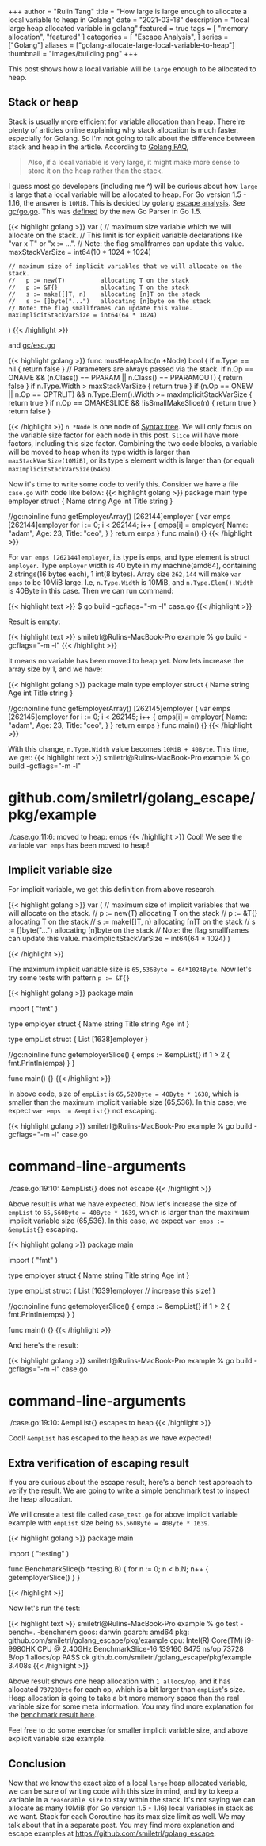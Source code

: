 +++
author = "Rulin Tang"
title = "How large is large enough to allocate a local variable to heap in Golang"
date = "2021-03-18"
description = "local large heap allocated variable in golang"
featured = true
tags = [
   "memory allocation",
   "featured"
]
categories = [
  "Escape Analysis",
]
series = ["Golang"]
aliases = ["golang-allocate-large-local-variable-to-heap"]
thumbnail = "images/building.png"
+++
 
This post shows how a local variable will be `large` enough to be allocated to heap.
<!--more-->

## Stack or heap

Stack is usually more efficient for variable allocation than heap. There're plenty of articles online explaining why stack allocation is much faster, especially for Golang. So I'm not going to talk about the difference between stack and heap in the article.
According to [Golang FAQ](https://golang.org/doc/faq#stack_or_heap),

>  Also, if a local variable is very large, it might make more sense to store it on the heap rather than the stack.

I guess most go developers (including me ^) will be curious about how `large` is large that a local variable will be allocated to heap. For Go version 1.5 - 1.16, the answer is `10MiB`. This is decided by golang [escape analysis](https://github.com/golang/go/wiki/CompilerOptimizations#escape-analysis). See [gc/go.go](https://github.com/golang/go/blob/release-branch.go1.16/src/cmd/compile/internal/gc/go.go#L19). This was [defined](https://go-review.googlesource.com/c/go/+/4851/3/src/cmd/internal/gc/go.go#56) by the new Go Parser in Go 1.5.

{{< highlight golang >}}
var (
	// maximum size variable which we will allocate on the stack.
	// This limit is for explicit variable declarations like "var x T" or "x := ...".
	// Note: the flag smallframes can update this value.
	maxStackVarSize = int64(10 * 1024 * 1024)

	// maximum size of implicit variables that we will allocate on the stack.
	//   p := new(T)          allocating T on the stack
	//   p := &T{}            allocating T on the stack
	//   s := make([]T, n)    allocating [n]T on the stack
	//   s := []byte("...")   allocating [n]byte on the stack
	// Note: the flag smallframes can update this value.
	maxImplicitStackVarSize = int64(64 * 1024)
)
{{< /highlight >}}

and [gc/esc.go](https://github.com/golang/go/blob/release-branch.go1.15/src/cmd/compile/internal/gc/esc.go#L172)

{{< highlight golang >}}
func mustHeapAlloc(n *Node) bool {
	if n.Type == nil {
		return false
	}
	// Parameters are always passed via the stack.
	if n.Op == ONAME && (n.Class() == PPARAM || n.Class() == PPARAMOUT) {
		return false
	}
	if n.Type.Width > maxStackVarSize {
		return true
	}
	if (n.Op == ONEW || n.Op == OPTRLIT) && n.Type.Elem().Width >= maxImplicitStackVarSize {
		return true
	}
	if n.Op == OMAKESLICE && !isSmallMakeSlice(n) {
		return true
	}
	return false
}

{{< /highlight >}}
`n *Node` is one node of [Syntax tree](https://en.wikipedia.org/wiki/Abstract_syntax_tree). We will only focus on the variable size factor for each node in this post. `Slice` will have more factors, including this size factor.
Combining the two code blocks, a variable will be moved to heap when its type width is larger than `maxStackVarSize(10MiB)`, or its type's element width is larger than (or equal) `maxImplicitStackVarSize(64kb)`.
 
Now it's time to write some code to verify this. Consider we have a file `case.go` with code like below:
{{< highlight golang >}}
package main
type employer struct {
	Name  string
	Age   int
	Title string
}

//go:noinline
func getEmployerArray() [262144]employer {
	var emps [262144]employer
	for i := 0; i < 262144; i++ {
		emps[i] = employer{
			Name:  "adam",
			Age:   23,
			Title: "ceo",
		}
	}
	return emps
}
func main() {}
{{< /highlight >}}
 
For `var emps [262144]employer`, its type is `emps`, and type element is struct `employer`.  Type `employer` width is 40 byte in my machine(amd64), containing 2 strings(16 bytes each), 1 int(8 bytes). Array size `262,144` will make `var emps` to be 10MiB large. I.e, `n.Type.Width` is 10MiB, and `n.Type.Elem().Width` is 40Byte in this case.
Then we can run command:

{{< highlight text >}}
$ go build -gcflags="-m -l" case.go
{{< /highlight >}}

Result is empty:

{{< highlight text >}}
smiletrl@Rulins-MacBook-Pro example % go build -gcflags="-m -l"
{{< /highlight >}}

It means no variable has been moved to heap yet.
Now lets increase the array size by 1, and we have:

{{< highlight golang >}}
package main
type employer struct {
	Name  string
	Age   int
	Title string
}

//go:noinline
func getEmployerArray() [262145]employer {
	var emps [262145]employer
	for i := 0; i < 262145; i++ {
		emps[i] = employer{
			Name:  "adam",
			Age:   23,
			Title: "ceo",
		}
	}
	return emps
}
func main() {}
{{< /highlight >}}

With this change, `n.Type.Width` value becomes `10MiB + 40Byte`. This time, we get:
{{< highlight text >}}
smiletrl@Rulins-MacBook-Pro example % go build -gcflags="-m -l"
# github.com/smiletrl/golang_escape/pkg/example
./case.go:11:6: moved to heap: emps
{{< /highlight >}}
Cool! We see the variable `var emps` has been moved to heap!
 
## Implicit variable size
 
For implicit variable, we get this definition from above research.
 
{{< highlight golang >}}
var (
	// maximum size of implicit variables that we will allocate on the stack.
	//   p := new(T)          allocating T on the stack
	//   p := &T{}            allocating T on the stack
	//   s := make([]T, n)    allocating [n]T on the stack
	//   s := []byte("...")   allocating [n]byte on the stack
	// Note: the flag smallframes can update this value.
	maxImplicitStackVarSize = int64(64 * 1024)
)

{{< /highlight >}}
 
The maximum implicit variable size is `65,536Byte = 64*1024Byte`. Now let's try some tests with pattern `p := &T{}`
 
{{< highlight golang >}}
package main
 
import (
 "fmt"
)
 
type employer struct {
	Name  string
	Title string
	Age   int
}

type empList struct {
	List [1638]employer
}

//go:noinline
func getemployerSlice() {
	emps := &empList{}
	if 1 > 2 {
		fmt.Println(emps)
	}
}

func main() {}
{{< /highlight >}}
 
In above code, size of `empList` is `65,520Byte = 40Byte * 1638`, which is smaller than the maximum implicit variable size (65,536). In this case, we expect `var emps := &empList{}` not escaping.
 
{{< highlight golang >}}
smiletrl@Rulins-MacBook-Pro example % go build -gcflags="-m -l" case.go
# command-line-arguments
./case.go:19:10: &empList{} does not escape
{{< /highlight >}}
 
Above result is what we have expected. Now let's increase the size of `empList` to `65,560Byte = 40Byte * 1639`, which is larger than the maximum implicit variable size (65,536). In this case, we expect `var emps := &empList{}` escaping.
 
{{< highlight golang >}}
package main
 
import (
 "fmt"
)
 
type employer struct {
	Name  string
	Title string
	Age   int
}

type empList struct {
	List [1639]employer // increase this size!
}

//go:noinline
func getemployerSlice() {
	emps := &empList{}
	if 1 > 2 {
		fmt.Println(emps)
	}
}

func main() {}
{{< /highlight >}}
 
And here's the result:
 
{{< highlight golang >}}
smiletrl@Rulins-MacBook-Pro example % go build -gcflags="-m -l" case.go
# command-line-arguments
./case.go:19:10: &empList{} escapes to heap
{{< /highlight >}}
 
Cool! `&empList` has escaped to the heap as we have expected!
 
## Extra verification of escaping result
 
If you are curious about the escape result, here's a bench test approach to verify the result. We are going to write a simple benchmark test to inspect the heap allocation.
 
We will create a test file called `case_test.go` for above implicit variable example with  `empList` size being `65,560Byte = 40Byte * 1639`.
 
{{< highlight golang >}}
package main
 
import (
  "testing"
)
 
func BenchmarkSlice(b *testing.B) {
	for n := 0; n < b.N; n++ {
		getemployerSlice()
	}
}

{{< /highlight >}}
 
Now let's run the test:
 
{{< highlight text >}}
smiletrl@Rulins-MacBook-Pro example % go test -bench=. -benchmem
goos: darwin
goarch: amd64
pkg: github.com/smiletrl/golang_escape/pkg/example
cpu: Intel(R) Core(TM) i9-9980HK CPU @ 2.40GHz
BenchmarkSlice-16       139160        8475 ns/op     73728 B/op        1 allocs/op
PASS
ok    github.com/smiletrl/golang_escape/pkg/example 3.408s
{{< /highlight >}}

Above result shows one heap allocation with `1 allocs/op`, and it has allocated `73728Byte` for each op, which is a bit larger than `empList`'s size. Heap allocation is going to take a bit more memory space than the real variable size for some meta information. You may find more explanation for the [benchmark result here](https://golang.org/pkg/testing/#BenchmarkResult).
 
Feel free to do some exercise for smaller implicit variable size, and above explicit variable size example.
 
## Conclusion
Now that we know the exact size of a local `large` heap allocated variable, we can be sure of writing code with this size in mind, and try to keep a variable in a `reasonable size` to stay within the stack.
It's not saying we can allocate as many 10MiB (for Go version 1.5 - 1.16) local variables in stack as we want. Stack for each Goroutine has its max size limit as well. We may talk about that in a separate post.
You may find more explanation and escape examples at https://github.com/smiletrl/golang_escape.
 